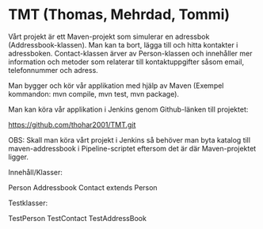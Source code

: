 # TMT (Thomas, Mehrdad, Tommi)

Vårt projekt är ett Maven-projekt som simulerar en adressbok (Addressbook-klassen). Man kan ta bort, lägga till och hitta kontakter i adressboken. Contact-klassen ärver
av Person-klassen och innehåller mer information och metoder som relaterar till kontaktuppgifter såsom email, telefonnummer och adress. 

Man bygger och kör vår applikation med hjälp av Maven (Exempel kommandon: mvn compile, mvn test, mvn package).

Man kan köra vår applikation i Jenkins genom Github-länken till projektet:

https://github.com/thohar2001/TMT.git 

OBS: Skall man köra vårt projekt i Jenkins så behöver man byta katalog till maven-addressbook i Pipeline-scriptet eftersom det är där Maven-projektet ligger.


Innehåll/Klasser:

Person
Addressbook
Contact extends Person

Testklasser:

TestPerson
TestContact
TestAddressBook